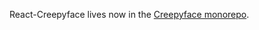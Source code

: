 React-Creepyface lives now in the [Creepyface monorepo](https://github.com/4lejandrito/creepyface/tree/master/packages/react-creepyface).
